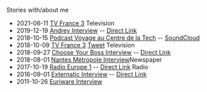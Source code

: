 Stories with/about me

- 2021-06-11 [TV France 3](/external/2021-06-11-france3.md)
<span class="detail-tag">Television</span>
- 2019-12-19 [Andrey Interview](/external/2019-12-19-andrey.md) -- [Direct Link](https://www.youtube.com/watch?v=pxq9e697BpI&list=PLdVDu8iO6zrMurVwGrFR23uw5OtGh4vFx&index=9)
- 2018-10-15 [Podcast Voyage au Centre de la Tech](https://twitter.com/journeytotech/status/1051767851340746753) -- [SoundCloud](https://soundcloud.com/voyageaucentredelatech)
- 2018-10-09 [TV France 3](/external/2018-10-09-france3.md)
[Tweet](https://twitter.com/jlandure/status/1049598578790977536)
<span class="detail-tag">Television</span>
- 2018-09-27 [Choose Your Boss Interview](/external/2018-09-27-cyb.md) -- [Direct Link](https://blog.chooseyourboss.com/2018/09/27/interview-de-lequipe-du-devfest-nantes-2018/)
- 2018-08-01 [Nantes Métropole Interview](/external/2018-08-gdg-innovation-nm-smart-city-plaquette.md)<span class="detail-tag">Newspaper</span>
- 2017-10-19 [Radio Europe 1](/external/2017-10-19-europe1-radio.md) -- [Direct Link](https://www.europe1.fr/emissions/ca-se-passe-chez-vous/ca-se-passe-chez-vous-19102017-3468221)
<span class="detail-tag">Radio</span>
- 2016-09-01 [Externatic Interview](/external/2016-09-01-externatic.md) -- [Direct Link](https://www.externatic.fr/blog/interview-tech-2-julien-landure-822/)
- 2011-10-26 [Euriware Interview](/external/2011-10-26-euriware.md)
